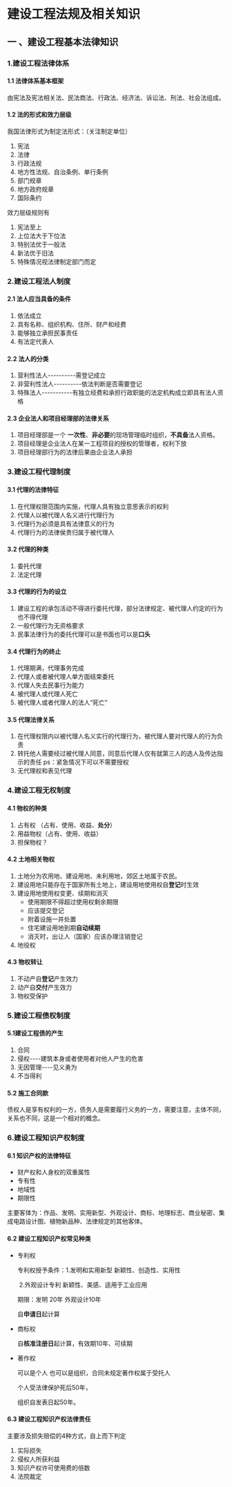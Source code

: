 # 建设工程法规及相关知识

## 一 、建设工程基本法律知识

### 1.建设工程法律体系

#### 1.1  法律体系基本框架

由宪法及宪法相关法、民法商法、行政法、经济法、诉讼法、刑法、社会法组成。

#### 1.2  法的形式和效力层级

我国法律形式为制定法形式：（关注制定单位）

1. 宪法
2. 法律
3. 行政法规
4. 地方性法规、自治条例、单行条例
5. 部门规章
6. 地方政府规章
7. 国际条约

效力层级规则有

1. 宪法至上
2. 上位法大于下位法
3. 特别法优于一般法
4. 新法优于旧法
5. 特殊情况视法律制定部门而定

###  2.建设工程法人制度

#### 2.1  法人应当具备的条件

1. 依法成立
2. 具有名称、组织机构、住所、财产和经费
3. 能够独立承担民事责任
4. 有法定代表人

#### 2.2 法人的分类 

1. 营利性法人----------需登记成立
2. 非营利性法人----------依法判断是否需要登记
3. 特殊法人-----------有独立经费和承担行政职能的法定机构成立即具有法人资格

#### 2.3  企业法人和项目经理部的法律关系

1. 项目经理部是一个 **一次性**、**非必要**的现场管理临时组织，**不具备**法人资格。
2. 项目经理是企业法人在某一工程项目的授权的管理者，权利下放
3. 项目经理部行为的法律后果由企业法人承担

### 3.建设工程代理制度

#### 3.1  代理的法律特征

1. 在代理权限范围内实施，代理人具有独立意思表示的权利
2. 代理人以被代理人名义进行代理行为
3. 代理行为必须是具有法律意义的行为
4. 代理行为的法律侯贵归属于被代理人

#### 3.2  代理的种类

1. 委托代理
2. 法定代理

#### 3.3  代理的行为的设立

1. 建设工程的承包活动不得进行委托代理，部分法律规定、被代理人约定的行为也不得代理
2. 一般代理行为无资格要求
3. 民事法律行为的委托代理可以是书面也可以是**口头**

#### 3.4 代理行为的终止

1. 代理期满，代理事务完成
2. 代理人或者被代理人单方面结束委托
3. 代理人失去民事行为能力
4. 被代理人或代理人死亡
5. 被代理人或者代理人的法人“死亡”

#### 3.5   代理法律关系

1. 在代理权限内以被代理人名义实行的代理行为，被代理人要对代理人的行为负责
2. 转托他人需要经过被代理人同意，同意后代理人仅有就第三人的选人及传达指示的责任  ps：紧急情况下可以不需要授权
3. 无代理权和表见代理

### 4.建设工程无权制度

#### 4.1  物权的种类

1. 占有权 （占有、使用、收益、**处分**）
2. 用益物权（占有、使用、收益）
3. 担保物权？

#### 4.2  土地相关物权

1. 土地分为农用地、建设用地、未利用地，郊区土地属于农民。
2. 建设用地只能存在于国家所有土地上，建设用地使用权自**登记**时生效
3. 建设用地使用权变更、续期和消灭
   - 使用期限不得超过使用权剩余期限
   - 应该提交登记
   - 附着设施一并处置
   - 住宅建设用地到期**自动续期**
   - 消灭时，出让人（国家）应该办理注销登记
4. 地役权

#### 4.3  物权转让

1. 不动产自**登记**产生效力
2. 动产自**交付**产生效力
3. 物权受保护

### 5.建设工程债权制度

#### 5.1建设工程债的产生

1. 合同
2. 侵权----建筑本身或者使用者对他人产生的危害
3. 无因管理----见义勇为
4. 不当得利

#### 5.2  施工合同款

债权人是享有权利的一方，债务人是需要履行义务的一方，需要注意，主体不同，关系也不同，这是一个相对的概念。

### 6.建设工程知识产权制度

#### 6.1  知识产权的法律特征

- 财产权和人身权的双重属性
- 专有性
- 地域性
- 期限性

主要客体为：作品、发明、实用新型、外观设计、商标、地理标志、商业秘密、集成电路设计图、植物新品种、法律规定的其他客体。

#### 6.2  建设工程知识产权常见种类

- 专利权

  专利权授予条件：1.发明和实用新型 新颖性、创造性、实用性

  ​							 2.外观设计专利  新颖性、美感、适用于工业应用

  期限：发明 20年   外观设计10年

  自**申请日**起计算 

- 商标权

  自**核准注册日**起计算，有效期10年、可续期

- 著作权

  可以是个人 也可以是组织，合同未规定著作权属于受托人

  个人受法律保护死后50年，

  组织自发表日起50年。

#### 6.3  建设工程知识产权法律责任

主要涉及损失赔偿的4种方式，自上而下判定

1. 实际损失
2. 侵权人所获利益
3. 知识产权许可使用费的倍数
4. 法院裁定









 